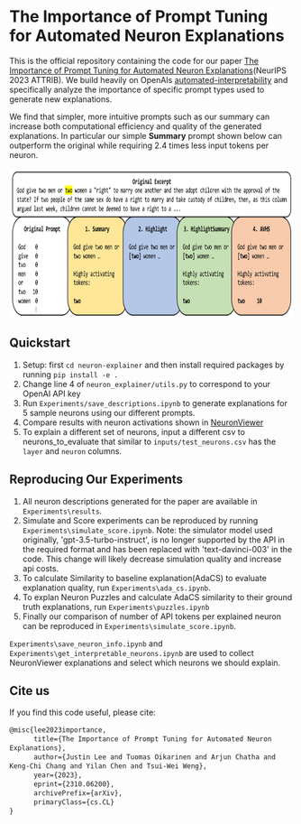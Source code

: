 # The Importance of Prompt Tuning for Automated Neuron Explanations

This is the official repository containing the code for our paper [The Importance of Prompt Tuning for Automated Neuron Explanations](https://arxiv.org/abs/2310.06200)(NeurIPS 2023 ATTRIB). We build heavily on OpenAIs [automated-interpretability](https://github.com/openai/automated-interpretability) and specifically analyze the importance of specific prompt types used to generate new explanations. 

We find that simpler, more intuitive prompts such as our summary can increase both computational efficiency and quality of the generated explanations. In particular our simple **Summary** prompt shown below can outperform the original while requiring 2.4 times less input tokens per neuron.

<img src=prompt_comparison.png alt="Overview" width=850 height=266>

## Quickstart

1. Setup: first `cd neuron-explainer` and then install required packages by running `pip install -e .`
2. Change line 4 of `neuron_explainer/utils.py` to correspond to your OpenAI API key
3. Run `Experiments/save_descriptions.ipynb` to generate explanations for 5 sample neurons using our different prompts.
4. Compare results with neuron activations shown in [NeuronViewer](https://openaipublic.blob.core.windows.net/neuron-explainer/neuron-viewer/index.html)
5. To explain a different set of neurons, input a different csv to neurons_to_evaluate that similar to `inputs/test_neurons.csv` has the `layer` and `neuron` columns.

## Reproducing Our Experiments

1. All neuron descriptions generated for the paper are available in `Experiments\results`.
2. Simulate and Score experiments can be reproduced by running `Experiments\simulate_score.ipynb`. Note: the simulator model used originally, 'gpt-3.5-turbo-instruct', is no longer supported by the API in the required format and has been replaced with 'text-davinci-003' in the code. This change will likely decrease simulation quality and increase api costs.
3. To calculate Similarity to baseline explanation(AdaCS) to evaluate explanation quality, run `Experiments\ada_cs.ipynb`.
4. To explan Neuron Puzzles and calculate AdaCS similarity to their ground truth explanations, run `Experiments\puzzles.ipynb`
5. Finally our comparison of number of API tokens per explained neuron can be reproduced in `Experiments\simulate_score.ipynb`.

`Experiments\save_neuron_info.ipynb` and `Experiments\get_interpretable_neurons.ipynb` are used to collect NeuronViewer explanations and select which neurons we should explain.

## Cite us

If you find this code useful, please cite:
```
@misc{lee2023importance,
      title={The Importance of Prompt Tuning for Automated Neuron Explanations}, 
      author={Justin Lee and Tuomas Oikarinen and Arjun Chatha and Keng-Chi Chang and Yilan Chen and Tsui-Wei Weng},
      year={2023},
      eprint={2310.06200},
      archivePrefix={arXiv},
      primaryClass={cs.CL}
}
```
